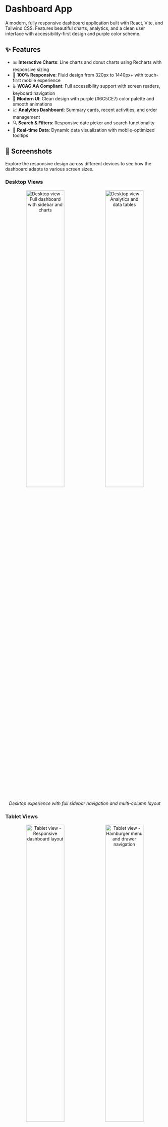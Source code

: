 # Dashboard App

A modern, fully responsive dashboard application built with React, Vite, and Tailwind CSS. Features beautiful charts, analytics, and a clean user interface with accessibility-first design and purple color scheme.

## ✨ Features

- 📊 **Interactive Charts**: Line charts and donut charts using Recharts with responsive sizing
- 📱 **100% Responsive**: Fluid design from 320px to 1440px+ with touch-first mobile experience  
- ♿ **WCAG AA Compliant**: Full accessibility support with screen readers, keyboard navigation
- 🎨 **Modern UI**: Clean design with purple (#6C5CE7) color palette and smooth animations
- 📈 **Analytics Dashboard**: Summary cards, recent activities, and order management
- 🔍 **Search & Filters**: Responsive date picker and search functionality
- 🎯 **Real-time Data**: Dynamic data visualization with mobile-optimized tooltips

## 📸 Screenshots

Explore the responsive design across different devices to see how the dashboard adapts to various screen sizes.

### Desktop Views
<div align="center">
  <a href="./assets/desktop1.png"><img src="./assets/desktop1.png" alt="Desktop view - Full dashboard with sidebar and charts" width="49%"></a>
  <a href="./assets/desktop2.png"><img src="./assets/desktop2.png" alt="Desktop view - Analytics and data tables" width="49%"></a>
</div>
<p align="center"><em>Desktop experience with full sidebar navigation and multi-column layout</em></p>

### Tablet Views
<div align="center">
  <a href="./assets/tablet1.png"><img src="./assets/tablet1.png" alt="Tablet view - Responsive dashboard layout" width="49%"></a>
  <a href="./assets/tablet2.png"><img src="./assets/tablet2.png" alt="Tablet view - Hamburger menu and drawer navigation" width="49%"></a>
</div>
<p align="center"><em>Tablet experience with drawer navigation and optimized chart layouts</em></p>

### Mobile Views
<table>
  <tr>
    <td><a href="./assets/mobile1.png"><img src="./assets/mobile1.png" alt="Mobile view - Dashboard summary cards" width="100%"></a></td>
    <td><a href="./assets/mobile2.png"><img src="./assets/mobile2.png" alt="Mobile view - Charts and analytics" width="100%"></a></td>
  </tr>
  <tr>
    <td><a href="./assets/mobile3.png"><img src="./assets/mobile3.png" alt="Mobile view - Activities timeline" width="100%"></a></td>
    <td><a href="./assets/mobile4.png"><img src="./assets/mobile4.png" alt="Mobile view - Orders in card layout" width="100%"></a></td>
  </tr>
</table>
<p align="center"><em>Mobile experience with touch-first design and card-based layouts</em></p>

## 📱 Responsive Strategy

### Breakpoints (Tailwind)
- **sm**: 640px+ (Mobile landscape, small tablets)
- **md**: 768px+ (Tablets, collapsed sidebar becomes visible)
- **lg**: 1024px+ (Desktop, full sidebar with labels)
- **xl**: 1280px+ (Large desktop, optimized spacing)
- **2xl**: 1536px+ (Ultra-wide displays)

### Layout Adaptations
- **Mobile (320px-767px)**:
  - Hidden sidebar with drawer overlay (touch-friendly 44px targets)
  - Single-column layout for all sections
  - Cards replace table view for orders
  - Stacked mobile search below header
  - Vertical date/time layout in activities

- **Tablet (768px-1023px)**:
  - Icon-only sidebar (18/4.5rem width)
  - 2-column layout for summary cards  
  - Charts stack vertically
  - Reduced chart heights for better scrolling

- **Desktop (1024px+)**:
  - Full sidebar with labels (88/22rem width)
  - Multi-column CSS Grid layouts (up to 12 columns)
  - Side-by-side charts and data sections
  - Hover states and larger interactive areas

### Mobile Navigation
- **Menu Button**: Tap hamburger icon in header to open sidebar
- **Drawer Pattern**: Sidebar slides in from left with backdrop blur
- **Auto-close**: Sidebar closes when selecting menu items on mobile
- **Keyboard**: ESC key closes the sidebar, focus management included

## 🎯 Accessibility Features

- **Keyboard Navigation**: Full Tab, Enter, ESC support throughout
- **Screen Reader**: Proper ARIA labels, landmarks, and semantic HTML
- **Focus Management**: Visible focus outlines with purple ring
- **High Contrast**: Support for prefers-contrast and color adjustments  
- **Reduced Motion**: Respects prefers-reduced-motion user preference
- **Touch Targets**: Minimum 44px touch targets on mobile devices
- **Alt Content**: Screen reader tables for chart data

## 🏗️ Components

### Layout Components
- **Sidebar**: Responsive navigation with mobile drawer pattern
- **Header**: Adaptive header with mobile menu button and responsive search
- **SummaryCard**: Fluid typography scaling with clamp() and trend indicators

### Data Visualization  
- **LineChart**: Revenue analytics with mobile-optimized dimensions and tooltips
- **PieChart**: Transaction donut chart with responsive legend and sizing
- **Activities**: Timeline feed with mobile-first stacked layout
- **OrdersTable**: Desktop table transforms to mobile cards below md breakpoint

## 🎨 Design System

### Color Palette
- **Primary Purple**: `#6C5CE7` (WCAG AA compliant)
- **Orange Accent**: `#FFA502`
- **Blue Accent**: `#1E90FF` 
- **Background**: `#F8FAFC`
- **Text Contrast**: Passes WCAG AA standards

### Typography
- **Font**: Inter (web font with system fallbacks)
- **Scaling**: CSS clamp() for fluid responsive text
- **Hierarchy**: Clear heading levels with proper contrast ratios

### Spacing & Layout
- **Container**: Responsive padding (16px → 24px → 32px)
- **Grid**: CSS Grid with responsive column counts
- **Gap**: Consistent 16px/24px spacing system

## 🚀 Installation

1. **Clone or download the project**
2. **Install dependencies:**
   ```bash
   npm install
   ```

3. **Start the development server:**
   ```bash
   npm run dev
   ```

4. **Open your browser and navigate to:**
   ```
   http://localhost:5173
   ```

## 📜 Available Scripts

- `npm run dev` - Start development server with hot reload
- `npm run build` - Build the project for production  
- `npm run preview` - Preview the built project locally
- `npm run lint` - Run ESLint for code quality

## 🛠️ Technologies Used

- **React 18** - Modern React with hooks and concurrent features
- **Vite** - Fast build tool and development server
- **Tailwind CSS** - Utility-first CSS framework with custom responsive utilities
- **Recharts** - Composable charting library with responsive containers
- **Lucide React** - Beautiful & consistent icon set with tree-shaking
- **Date-fns** - Modern JavaScript date utility library

## 📁 Project Structure

```
dashboard-app/
├── src/
│   ├── components/
│   │   ├── Sidebar.jsx          # Responsive navigation with drawer
│   │   ├── Header.jsx           # Adaptive header with mobile menu
│   │   ├── SummaryCard.jsx      # Responsive statistics cards
│   │   ├── LineChart.jsx        # Mobile-optimized revenue chart
│   │   ├── PieChart.jsx         # Responsive transaction donut chart
│   │   ├── Activities.jsx       # Timeline with mobile layout
│   │   └── OrdersTable.jsx      # Table → Cards responsive transformation
│   ├── App.jsx                  # Main app with responsive grid system
│   ├── main.jsx                 # React entry point
│   └── index.css               # Global styles, utilities, accessibility
├── index.html                   # HTML template with viewport meta
├── package.json                 # Dependencies and scripts  
├── tailwind.config.js          # Extended config with responsive utilities
├── postcss.config.js           # PostCSS configuration
├── vite.config.js              # Vite configuration
└── README.md                   # This comprehensive guide
```

## ⚙️ Customization

### Responsive Breakpoints
Modify breakpoints in `tailwind.config.js`:
```js
theme: {
  screens: {
    'sm': '640px',   // Mobile landscape
    'md': '768px',   // Tablet 
    'lg': '1024px',  // Desktop
    'xl': '1280px',  // Large desktop
    '2xl': '1536px', // Ultra-wide
  }
}
```

### Color Themes
Update the color palette while maintaining contrast ratios:
```js
colors: {
  primary: '#6C5CE7',    // Purple (ensure WCAG AA)
  orange: '#FFA502',     // Orange accent
  blue: '#1E90FF',       // Blue accent
}
```

### Chart Responsive Heights
Adjust chart dimensions in components:
```js
// Mobile: h-56 (224px), Desktop: h-80 (320px)
<div className="h-56 sm:h-72 lg:h-80 xl:h-96">
```

## 🧪 Testing Responsive Design

### Recommended Test Widths
- **320px** - Small mobile (iPhone SE)
- **375px** - Standard mobile (iPhone 12)  
- **414px** - Large mobile (iPhone Plus)
- **768px** - Tablet portrait (iPad)
- **1024px** - Tablet landscape / Small desktop
- **1280px** - Desktop
- **1440px** - Large desktop

### Validation Checklist
- ✅ No horizontal scrollbars at any width
- ✅ All interactive elements meet 44px touch target
- ✅ Charts resize properly and remain legible
- ✅ Table transforms to cards below md breakpoint  
- ✅ Sidebar drawer works smoothly on mobile
- ✅ Keyboard navigation flows correctly
- ✅ Screen reader announces content properly

## 🔧 Performance Optimizations

- **ResponsiveContainer**: Charts automatically resize without layout shift
- **CSS Grid**: Hardware-accelerated responsive layouts
- **Tree Shaking**: Only imports used Lucide icons  
- **Reduced Motion**: Respects user motion preferences
- **Print Styles**: Clean printing with .no-print utilities

## 🌐 Browser Support

- **Chrome 90+** (recommended)
- **Firefox 88+** 
- **Safari 14+**
- **Edge 90+**
- **Mobile Safari iOS 14+**
- **Chrome Mobile Android 90+**

## 🤝 Contributing

This project follows accessibility best practices. When contributing:

1. Test on multiple screen sizes (320px - 1440px+)
2. Verify keyboard navigation works correctly  
3. Check color contrast meets WCAG AA standards
4. Test with screen readers when possible
5. Ensure touch targets meet 44px minimum

## 📄 License  

This project is open source and available under the [MIT License](LICENSE).